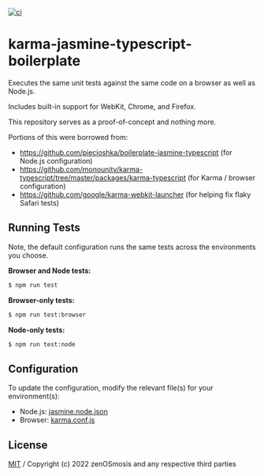 [![ci][ci-image]][ci-url]

[ci-image]: https://github.com/zenosmosis/karma-jasmine-typescript-boilerplate/actions/workflows/ci.yml/badge.svg
[ci-url]: https://github.com/zenOSmosis/karma-jasmine-typescript-boilerplate/actions/workflows/ci.yml


# karma-jasmine-typescript-boilerplate

Executes the same unit tests against the same code on a browser as well as Node.js.

Includes built-in support for WebKit, Chrome, and Firefox.

This repository serves as a proof-of-concept and nothing more.

Portions of this were borrowed from:

- https://github.com/piecioshka/boilerplate-jasmine-typescript (for Node.js configuration)
- https://github.com/monounity/karma-typescript/tree/master/packages/karma-typescript (for Karma / browser configuration)
- https://github.com/google/karma-webkit-launcher (for helping fix flaky Safari tests)


## Running Tests

Note, the default configuration runs the same tests across the environments you choose.

**Browser and Node tests:**

```sh
$ npm run test
```

**Browser-only tests:**

```sh
$ npm run test:browser
```

**Node-only tests:**

```sh
$ npm run test:node
```

## Configuration

To update the configuration, modify the relevant file(s) for your environment(s):

- Node.js: [jasmine.node.json](jasmine.node.json)
- Browser: [karma.conf.js](karma.conf.js)

## License

[MIT](LICENSE) / Copyright (c) 2022 zenOSmosis and any respective third parties

